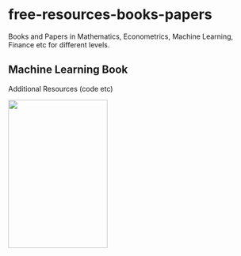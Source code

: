 # free-resources-books-papers
Books and Papers  in Mathematics, Econometrics, Machine Learning, Finance etc for different levels.

## Machine Learning Book 

<p href = "http://fs2.american.edu/alberto/www/analytics/ISLRLectures.htmlsrc="https://github.com/TatevKaren/Mathematics-Statistics-for-Data-Science/blob/main/Multiple LR with Boston data2.png?raw=true"
  width="350" height="250"> Additional Resources (code etc)
</p>


<p align="left">
  <img src="https://encrypted-tbn0.gstatic.com/images?q=tbn:ANd9GcR5NxdOQf1VAMYiXsbKr3JY6INALlC_xeCMdA&usqp=CAU?raw=true"
  width="200" height="300">
</p>

